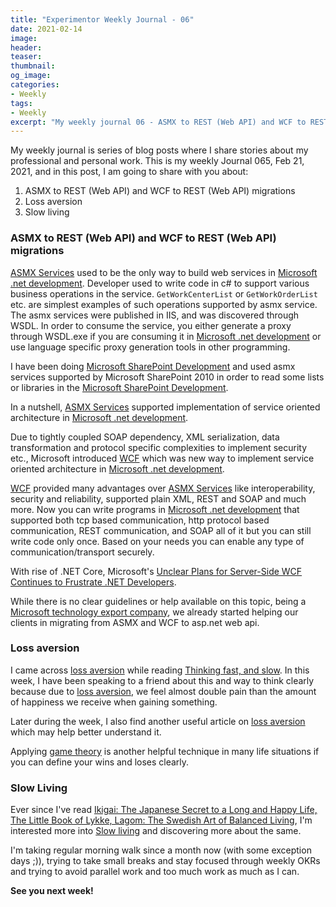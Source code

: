 ```yaml
---
title: "Experimentor Weekly Journal - 06"
date: 2021-02-14
image:
header:
teaser:
thumbnail:
og_image:
categories:
- Weekly
tags:
- Weekly
excerpt: "My weekly journal 06 - ASMX to REST (Web API) and WCF to REST (Web API) migrations, Loss aversion, and Slow living"
---
```


My weekly journal is series of blog posts where I share stories about my professional and personal work. This is my weekly Journal 065, Feb 21, 2021, and in this post, I am going to share with you about:

1. ASMX to REST (Web API) and WCF to REST (Web API) migrations
2. Loss aversion
3. Slow living 

### ASMX to REST (Web API) and WCF to REST (Web API) migrations
[ASMX Services](https://docs.microsoft.com/en-us/troubleshoot/dotnet/csharp/write-web-service) used to be the only way to build web services in [Microsoft .net development](https://www.faciletechnolab.com/software-development-technology/microsoft-dotnet-or-donetcore-development). Developer used to write code in c# to support various business operations in the service. <code>GetWorkCenterList</code> or <code>GetWorkOrderList</code> etc. are simplest examples of such operations supported by asmx service. The asmx services were published in IIS, and was discovered through WSDL. In order to consume the service, you either generate a proxy through WSDL.exe if you are consuming it in [Microsoft .net development](https://www.faciletechnolab.com/software-development-technology/microsoft-dotnet-or-donetcore-development) or use language specific proxy generation tools in other programming. 

I have been doing [Microsoft SharePoint Development](https://www.faciletechnolab.com/software-development-technology/microsoft-sharepoint-onprem-or-online-development) and used asmx services supported by Microsoft SharePoint 2010 in order to read some lists or libraries in the [Microsoft SharePoint Development](https://www.faciletechnolab.com/software-development-technology/microsoft-sharepoint-onprem-or-online-development).

In a nutshell, [ASMX Services](https://docs.microsoft.com/en-us/troubleshoot/dotnet/csharp/write-web-service) supported implementation of service oriented architecture in [Microsoft .net development](https://www.faciletechnolab.com/software-development-technology/microsoft-dotnet-or-donetcore-development).

Due to tightly coupled SOAP dependency, XML serialization, data transformation and protocol specific complexities to implement security etc., Microsoft introduced [WCF](https://docs.microsoft.com/en-us/dotnet/framework/wcf/whats-new) which was new way to implement service oriented architecture in [Microsoft .net development](https://www.faciletechnolab.com/software-development-technology/microsoft-dotnet-or-donetcore-development).

[WCF](https://docs.microsoft.com/en-us/dotnet/framework/wcf/whats-new) provided many advantages over [ASMX Services](https://docs.microsoft.com/en-us/troubleshoot/dotnet/csharp/write-web-service) like interoperability, security and reliability, supported plain XML, REST and SOAP and much more. Now you can write programs in [Microsoft .net development](https://www.faciletechnolab.com/software-development-technology/microsoft-dotnet-or-donetcore-development) that supported both tcp based communication, http protocol based communication, REST communication, and SOAP all of it but you can still write code only once. Based on your needs you can enable any type of communication/transport securely.

With rise of .NET Core, Microsoft's [Unclear Plans for Server-Side WCF Continues to Frustrate .NET Developers](https://www.infoq.com/news/2019/06/WCF-Unclear-Future/). 

While there is no clear guidelines or help available on this topic, being a [Microsoft technology export company](https://www.faciletechnolab.com/), we already started helping our clients in migrating from ASMX and WCF to asp.net web api.  

### Loss aversion
I came across [loss aversion](https://en.wikipedia.org/wiki/Loss_aversion) while reading [Thinking fast, and slow](https://www.goodreads.com/book/show/11468377-thinking-fast-and-slow). In this week, I have been speaking to a friend about this and way to think clearly because due to [loss aversion](https://en.wikipedia.org/wiki/Loss_aversion), we feel almost double pain than the amount of happiness we receive when gaining something.

Later during the week, I also find another useful article on [loss aversion](https://thedecisionlab.com/biases/loss-aversion/) which may help better understand it.

Applying [game theory](https://en.wikipedia.org/wiki/Game_theory) is another helpful technique in many life situations if you can define your wins and loses clearly.

### Slow Living
Ever since I've read [Ikigai: The Japanese Secret to a Long and Happy Life, The Little Book of Lykke, Lagom: The Swedish Art of Balanced Living](https://www.goodreads.com/book/show/40534545-ikigai), I'm interested more into [Slow living](https://www.sloww.co/slow-living-101/) and discovering more about the same. 

I'm taking regular morning walk since a month now (with some exception days ;)), trying to take small breaks and stay focused through weekly OKRs and trying to avoid parallel work and too much work as much as I can.

**See you next week!**